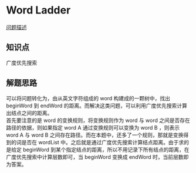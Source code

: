 # Word Ladder

[问题描述](https://leetcode.com/problems/word-ladder/)

## 知识点

广度优先搜索

## 解题思路

可以将问题转化为，由从英文字符组成的 word 构建成的一颗树中，找出 beginWord 到 endWord 的距离。而解决这类问题，可以利用广度优先搜索计算出结点之间的距离。  
首先要注意的是 word 的变换规则，将变换规则作为 word 与 word 之间是否存在路径的依据，则如果指定 word A 通过变换规则可以变换为 word B ，则表示 word A 与 word B 之间存在路径。而在本题中，还多了一个规则，那就是变换得到的词是否在 wordList 中。之后就是通过广度优先搜索计算结点距离。由于求的是给定 beginWord 到某个指定结点的距离，所以不用记录下所有结点的距离，在广度优先搜索中计算层数即可，当 beginWord 变换成 endWord 时，当前层数即为答案。
